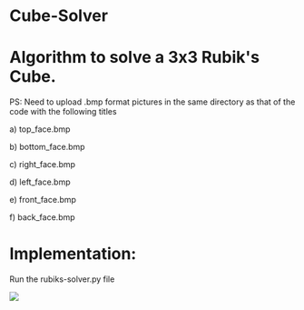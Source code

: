 # Cube-Solver
# Algorithm to solve a 3x3 Rubik's Cube.

PS: Need to upload .bmp format pictures in the same directory as that of the code with the following titles

a) top_face.bmp

b) bottom_face.bmp

c) right_face.bmp 

d) left_face.bmp

e) front_face.bmp

f) back_face.bmp

# Implementation: 
Run the  rubiks-solver.py file

![](https://www.youcandothecube.com/resources/images/assets/rubiks-cube-coloured.png)
